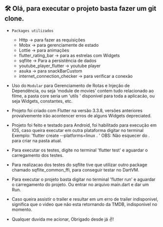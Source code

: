 <h2>🛠️ Olá, para executar o projeto basta fazer um git clone.</h2>

- `Packages utilizados`
  - Http -> para fazer as requisições
  - Mobx -> para gerenciamente de estado
  - Lottie -> para animações
  - flutter_rating_bar -> para as estrelas com Widgets
  - sqflite -> Para a persistência de dados
  - youtube_player_flutter -> youtube player
  - asuka -> para snackBarCustom 
  - internet_connection_checker -> para verificar a conexão 
- Uso do `Modular` para Gerenciamento de Rotas e Injeção de Dependência, ou seja 'module de movies' contem tudo relacionado ao filme, a pasta core seria um 'utils ' disponivel para toda a aplicacão, ou seja Widgets, constantes, etc.

- Projeto foi criado com Flutter na versão 3.3.8, versões anteriores provalvemente irão acontencer erros de alguns Widgets depreciated.

- Projeto foi feito e testado para Android, foi habilitado para execução em IOS, caso queira executar em outra plataforma digitar no terminal Exemplo: 'flutter create --platforms=linux . ' OBS: Não esquecer do . para criar na pasta atual.

- Para executar os testes, digite no terminal 'flutter test' e aguardar o carregamento dos testes.
- Para realizacao dos testes do sqflite tive que utilizar outro package chamado sqflite_common_ffi, para conseguir testar no DartVM.

- Para executar o projeto basta digitar no terminal 'flutter run' e aguardar o carregamento do projeto.
Ou entrar no arquivo main.dart e dar um Run.

- Caso queira assistir o trailer e resultar em um erro de trailer indisponivel, significa que o video que não esta retornando da TMDB, indisponivel no momento.
- Qualquer duvida me acionar, Obrigado desde já ✌️!


   </p>









